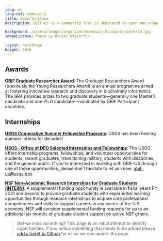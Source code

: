 ```yaml
---
lang: en
lang-ref: community
title: Opportunities
description: GBIF-US is a community that is dedicated to open and engaged science.  We're always interested in collaboration, feel free to send inquiries to gbif-us@usgs.gov.  Below are some opportunities that are available 

background: /assets/images/organisms/mountain_bluebird_wieferi9.jpg
imageLicense: Photo by Daniel Wieferich
  
layout: heroImage
height: 50vh
---
```


## Awards

[**GBIF Graduate Researcher Award**](https://www.gbif.org/article/44SftFORi0A6mwGK4sgAKW/graduate-researchers-award): The Graduate Researchers Award (previously the Young Researchers Award) is an annual programme aimed at fostering innovative research and discovery in biodiversity informatics. The GRA provides prizes to two graduate students—generally one Master’s candidate and one Ph.D candidate—nominated by GBIF Participant countries.

## Internships
[**USGS Cooperative Summer Fellowship Programs**](https://www.usgs.gov/youth-and-education-in-science/cooperative-summer-fellowship-programs): USGS has been hosting summer interns for decades!

[**USGS - Office of DEO Selected Internships and Fellowships**](https://www.usgs.gov/office-of-diversity-and-equal-opportunity/selected-internships-and-fellowships): The USGS offers internship programs, fellowships, and volunteer opportunities for students, recent graduates, transitioning military, students with disabilities, and the general public. If you're interested in working with GBIF-US through one of these opportunities, please don't hesitate to let us know: gbif-us@usgs.gov

[**NSF Non-Academic Research Internships for Graduate Students (INTERN)**](https://www.nsf.gov/pubs/2021/nsf21013/nsf21013.jsp): A supplemental funding opportunity is available in fiscal years FY 2021 and beyond to provide graduate students with experiential learning opportunities through research internships to acquire core professional competencies and skills to support careers in any sector of the U.S. economy. NSF will consider supplemental funding requests for up to an additional six months of graduate student support on active NSF grants.

> Did we miss something? This page is an initial attempt to identify opportunities. If you notice something that needs to be added please [add a ticket to Github](https://github.com/gbif/hp-bison/issues) for us so we can update the page.